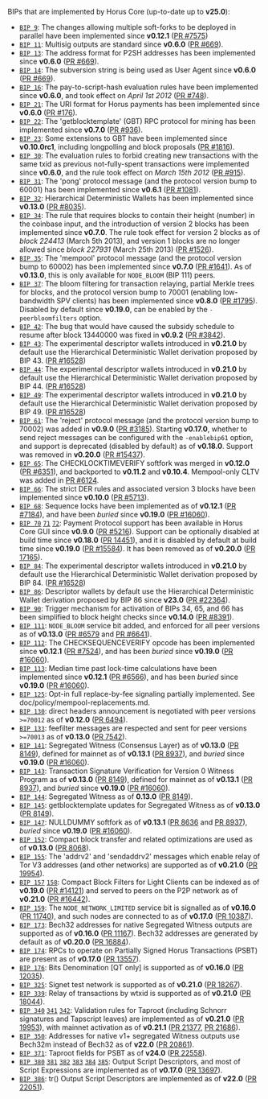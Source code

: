 BIPs that are implemented by Horus Core (up-to-date up to **v25.0**):

* [`BIP 9`](https://github.com/horus/bips/blob/master/bip-0009.mediawiki): The changes allowing multiple soft-forks to be deployed in parallel have been implemented since **v0.12.1**  ([PR #7575](https://github.com/horus/horus/pull/7575))
* [`BIP 11`](https://github.com/horus/bips/blob/master/bip-0011.mediawiki): Multisig outputs are standard since **v0.6.0** ([PR #669](https://github.com/horus/horus/pull/669)).
* [`BIP 13`](https://github.com/horus/bips/blob/master/bip-0013.mediawiki): The address format for P2SH addresses has been implemented since **v0.6.0** ([PR #669](https://github.com/horus/horus/pull/669)).
* [`BIP 14`](https://github.com/horus/bips/blob/master/bip-0014.mediawiki): The subversion string is being used as User Agent since **v0.6.0** ([PR #669](https://github.com/horus/horus/pull/669)).
* [`BIP 16`](https://github.com/horus/bips/blob/master/bip-0016.mediawiki): The pay-to-script-hash evaluation rules have been implemented since **v0.6.0**, and took effect on *April 1st 2012* ([PR #748](https://github.com/horus/horus/pull/748)).
* [`BIP 21`](https://github.com/horus/bips/blob/master/bip-0021.mediawiki): The URI format for Horus payments has been implemented since **v0.6.0** ([PR #176](https://github.com/horus/horus/pull/176)).
* [`BIP 22`](https://github.com/horus/bips/blob/master/bip-0022.mediawiki): The 'getblocktemplate' (GBT) RPC protocol for mining has been implemented since **v0.7.0** ([PR #936](https://github.com/horus/horus/pull/936)).
* [`BIP 23`](https://github.com/horus/bips/blob/master/bip-0023.mediawiki): Some extensions to GBT have been implemented since **v0.10.0rc1**, including longpolling and block proposals ([PR #1816](https://github.com/horus/horus/pull/1816)).
* [`BIP 30`](https://github.com/horus/bips/blob/master/bip-0030.mediawiki): The evaluation rules to forbid creating new transactions with the same txid as previous not-fully-spent transactions were implemented since **v0.6.0**, and the rule took effect on *March 15th 2012* ([PR #915](https://github.com/horus/horus/pull/915)).
* [`BIP 31`](https://github.com/horus/bips/blob/master/bip-0031.mediawiki): The 'pong' protocol message (and the protocol version bump to 60001) has been implemented since **v0.6.1** ([PR #1081](https://github.com/horus/horus/pull/1081)).
* [`BIP 32`](https://github.com/horus/bips/blob/master/bip-0032.mediawiki): Hierarchical Deterministic Wallets has been implemented since **v0.13.0** ([PR #8035](https://github.com/horus/horus/pull/8035)).
* [`BIP 34`](https://github.com/horus/bips/blob/master/bip-0034.mediawiki): The rule that requires blocks to contain their height (number) in the coinbase input, and the introduction of version 2 blocks has been implemented since **v0.7.0**. The rule took effect for version 2 blocks as of *block 224413* (March 5th 2013), and version 1 blocks are no longer allowed since *block 227931* (March 25th 2013) ([PR #1526](https://github.com/horus/horus/pull/1526)).
* [`BIP 35`](https://github.com/horus/bips/blob/master/bip-0035.mediawiki): The 'mempool' protocol message (and the protocol version bump to 60002) has been implemented since **v0.7.0** ([PR #1641](https://github.com/horus/horus/pull/1641)). As of **v0.13.0**, this is only available for `NODE_BLOOM` (BIP 111) peers.
* [`BIP 37`](https://github.com/horus/bips/blob/master/bip-0037.mediawiki): The bloom filtering for transaction relaying, partial Merkle trees for blocks, and the protocol version bump to 70001 (enabling low-bandwidth SPV clients) has been implemented since **v0.8.0** ([PR #1795](https://github.com/horus/horus/pull/1795)). Disabled by default since **v0.19.0**, can be enabled by the `-peerbloomfilters` option.
* [`BIP 42`](https://github.com/horus/bips/blob/master/bip-0042.mediawiki): The bug that would have caused the subsidy schedule to resume after block 13440000 was fixed in **v0.9.2** ([PR #3842](https://github.com/horus/horus/pull/3842)).
* [`BIP 43`](https://github.com/horus/bips/blob/master/bip-0043.mediawiki): The experimental descriptor wallets introduced in **v0.21.0** by default use the Hierarchical Deterministic Wallet derivation proposed by BIP 43. ([PR #16528](https://github.com/horus/horus/pull/16528))
* [`BIP 44`](https://github.com/horus/bips/blob/master/bip-0044.mediawiki): The experimental descriptor wallets introduced in **v0.21.0** by default use the Hierarchical Deterministic Wallet derivation proposed by BIP 44. ([PR #16528](https://github.com/horus/horus/pull/16528))
* [`BIP 49`](https://github.com/horus/bips/blob/master/bip-0049.mediawiki): The experimental descriptor wallets introduced in **v0.21.0** by default use the Hierarchical Deterministic Wallet derivation proposed by BIP 49. ([PR #16528](https://github.com/horus/horus/pull/16528))
* [`BIP 61`](https://github.com/horus/bips/blob/master/bip-0061.mediawiki): The 'reject' protocol message (and the protocol version bump to 70002) was added in **v0.9.0** ([PR #3185](https://github.com/horus/horus/pull/3185)). Starting **v0.17.0**, whether to send reject messages can be configured with the `-enablebip61` option, and support is deprecated (disabled by default) as of **v0.18.0**. Support was removed in **v0.20.0** ([PR #15437](https://github.com/horus/horus/pull/15437)).
* [`BIP 65`](https://github.com/horus/bips/blob/master/bip-0065.mediawiki): The CHECKLOCKTIMEVERIFY softfork was merged in **v0.12.0** ([PR #6351](https://github.com/horus/horus/pull/6351)), and backported to **v0.11.2** and **v0.10.4**. Mempool-only CLTV was added in [PR #6124](https://github.com/horus/horus/pull/6124).
* [`BIP 66`](https://github.com/horus/bips/blob/master/bip-0066.mediawiki): The strict DER rules and associated version 3 blocks have been implemented since **v0.10.0** ([PR #5713](https://github.com/horus/horus/pull/5713)).
* [`BIP 68`](https://github.com/horus/bips/blob/master/bip-0068.mediawiki): Sequence locks have been implemented as of **v0.12.1**  ([PR #7184](https://github.com/horus/horus/pull/7184)), and have been *buried* since **v0.19.0** ([PR #16060](https://github.com/horus/horus/pull/16060)).
* [`BIP 70`](https://github.com/horus/bips/blob/master/bip-0070.mediawiki) [`71`](https://github.com/horus/bips/blob/master/bip-0071.mediawiki) [`72`](https://github.com/horus/bips/blob/master/bip-0072.mediawiki):
  Payment Protocol support has been available in Horus Core GUI since **v0.9.0** ([PR #5216](https://github.com/horus/horus/pull/5216)).
  Support can be optionally disabled at build time since **v0.18.0** ([PR 14451](https://github.com/horus/horus/pull/14451)),
  and it is disabled by default at build time since **v0.19.0** ([PR #15584](https://github.com/horus/horus/pull/15584)).
  It has been removed as of **v0.20.0** ([PR 17165](https://github.com/horus/horus/pull/17165)).
* [`BIP 84`](https://github.com/horus/bips/blob/master/bip-0084.mediawiki): The experimental descriptor wallets introduced in **v0.21.0** by default use the Hierarchical Deterministic Wallet derivation proposed by BIP 84. ([PR #16528](https://github.com/horus/horus/pull/16528))
* [`BIP 86`](https://github.com/horus/bips/blob/master/bip-0086.mediawiki): Descriptor wallets by default use the Hierarchical Deterministic Wallet derivation proposed by BIP 86 since **v23.0** ([PR #22364](https://github.com/horus/horus/pull/22364)).
* [`BIP 90`](https://github.com/horus/bips/blob/master/bip-0090.mediawiki): Trigger mechanism for activation of BIPs 34, 65, and 66 has been simplified to block height checks since **v0.14.0** ([PR #8391](https://github.com/horus/horus/pull/8391)).
* [`BIP 111`](https://github.com/horus/bips/blob/master/bip-0111.mediawiki): `NODE_BLOOM` service bit added, and enforced for all peer versions as of **v0.13.0** ([PR #6579](https://github.com/horus/horus/pull/6579) and [PR #6641](https://github.com/horus/horus/pull/6641)).
* [`BIP 112`](https://github.com/horus/bips/blob/master/bip-0112.mediawiki): The CHECKSEQUENCEVERIFY opcode has been implemented since **v0.12.1** ([PR #7524](https://github.com/horus/horus/pull/7524)), and has been *buried* since **v0.19.0** ([PR #16060](https://github.com/horus/horus/pull/16060)).
* [`BIP 113`](https://github.com/horus/bips/blob/master/bip-0113.mediawiki): Median time past lock-time calculations have been implemented since **v0.12.1** ([PR #6566](https://github.com/horus/horus/pull/6566)), and has been *buried* since **v0.19.0** ([PR #16060](https://github.com/horus/horus/pull/16060)).
* [`BIP 125`](https://github.com/horus/bips/blob/master/bip-0125.mediawiki): Opt-in full replace-by-fee signaling partially implemented. See doc/policy/mempool-replacements.md.
* [`BIP 130`](https://github.com/horus/bips/blob/master/bip-0130.mediawiki): direct headers announcement is negotiated with peer versions `>=70012` as of **v0.12.0** ([PR 6494](https://github.com/horus/horus/pull/6494)).
* [`BIP 133`](https://github.com/horus/bips/blob/master/bip-0133.mediawiki): feefilter messages are respected and sent for peer versions `>=70013` as of **v0.13.0** ([PR 7542](https://github.com/horus/horus/pull/7542)).
* [`BIP 141`](https://github.com/horus/bips/blob/master/bip-0141.mediawiki): Segregated Witness (Consensus Layer) as of **v0.13.0** ([PR 8149](https://github.com/horus/horus/pull/8149)), defined for mainnet as of **v0.13.1** ([PR 8937](https://github.com/horus/horus/pull/8937)), and *buried* since **v0.19.0** ([PR #16060](https://github.com/horus/horus/pull/16060)).
* [`BIP 143`](https://github.com/horus/bips/blob/master/bip-0143.mediawiki): Transaction Signature Verification for Version 0 Witness Program as of **v0.13.0** ([PR 8149](https://github.com/horus/horus/pull/8149)), defined for mainnet as of **v0.13.1** ([PR 8937](https://github.com/horus/horus/pull/8937)), and *buried* since **v0.19.0** ([PR #16060](https://github.com/horus/horus/pull/16060)).
* [`BIP 144`](https://github.com/horus/bips/blob/master/bip-0144.mediawiki): Segregated Witness as of **0.13.0** ([PR 8149](https://github.com/horus/horus/pull/8149)).
* [`BIP 145`](https://github.com/horus/bips/blob/master/bip-0145.mediawiki): getblocktemplate updates for Segregated Witness as of **v0.13.0** ([PR 8149](https://github.com/horus/horus/pull/8149)).
* [`BIP 147`](https://github.com/horus/bips/blob/master/bip-0147.mediawiki): NULLDUMMY softfork as of **v0.13.1** ([PR 8636](https://github.com/horus/horus/pull/8636) and [PR 8937](https://github.com/horus/horus/pull/8937)), *buried* since **v0.19.0** ([PR #16060](https://github.com/horus/horus/pull/16060)).
* [`BIP 152`](https://github.com/horus/bips/blob/master/bip-0152.mediawiki): Compact block transfer and related optimizations are used as of **v0.13.0** ([PR 8068](https://github.com/horus/horus/pull/8068)).
* [`BIP 155`](https://github.com/horus/bips/blob/master/bip-0155.mediawiki): The 'addrv2' and 'sendaddrv2' messages which enable relay of Tor V3 addresses (and other networks) are supported as of **v0.21.0** ([PR 19954](https://github.com/horus/horus/pull/19954)).
* [`BIP 157`](https://github.com/horus/bips/blob/master/bip-0157.mediawiki)
  [`158`](https://github.com/horus/bips/blob/master/bip-0158.mediawiki): Compact Block Filters for Light Clients can be indexed as of **v0.19.0** ([PR #14121](https://github.com/horus/horus/pull/14121)) and served to peers on the P2P network as of **v0.21.0** ([PR #16442](https://github.com/horus/horus/pull/16442)).
* [`BIP 159`](https://github.com/horus/bips/blob/master/bip-0159.mediawiki): The `NODE_NETWORK_LIMITED` service bit is signalled as of **v0.16.0** ([PR 11740](https://github.com/horus/horus/pull/11740)), and such nodes are connected to as of **v0.17.0** ([PR 10387](https://github.com/horus/horus/pull/10387)).
* [`BIP 173`](https://github.com/horus/bips/blob/master/bip-0173.mediawiki): Bech32 addresses for native Segregated Witness outputs are supported as of **v0.16.0** ([PR 11167](https://github.com/horus/horus/pull/11167)). Bech32 addresses are generated by default as of **v0.20.0** ([PR 16884](https://github.com/horus/horus/pull/16884)).
* [`BIP 174`](https://github.com/horus/bips/blob/master/bip-0174.mediawiki): RPCs to operate on Partially Signed Horus Transactions (PSBT) are present as of **v0.17.0** ([PR 13557](https://github.com/horus/horus/pull/13557)).
* [`BIP 176`](https://github.com/horus/bips/blob/master/bip-0176.mediawiki): Bits Denomination [QT only] is supported as of **v0.16.0** ([PR 12035](https://github.com/horus/horus/pull/12035)).
* [`BIP 325`](https://github.com/horus/bips/blob/master/bip-0325.mediawiki): Signet test network is supported as of **v0.21.0** ([PR 18267](https://github.com/horus/horus/pull/18267)).
* [`BIP 339`](https://github.com/horus/bips/blob/master/bip-0339.mediawiki): Relay of transactions by wtxid is supported as of **v0.21.0** ([PR 18044](https://github.com/horus/horus/pull/18044)).
* [`BIP 340`](https://github.com/horus/bips/blob/master/bip-0340.mediawiki)
  [`341`](https://github.com/horus/bips/blob/master/bip-0341.mediawiki)
  [`342`](https://github.com/horus/bips/blob/master/bip-0342.mediawiki):
  Validation rules for Taproot (including Schnorr signatures and Tapscript
  leaves) are implemented as of **v0.21.0** ([PR 19953](https://github.com/horus/horus/pull/19953)),
  with mainnet activation as of **v0.21.1** ([PR 21377](https://github.com/horus/horus/pull/21377),
  [PR 21686](https://github.com/horus/horus/pull/21686)).
* [`BIP 350`](https://github.com/horus/bips/blob/master/bip-0350.mediawiki): Addresses for native v1+ segregated Witness outputs use Bech32m instead of Bech32 as of **v22.0** ([PR 20861](https://github.com/horus/horus/pull/20861)).
* [`BIP 371`](https://github.com/horus/bips/blob/master/bip-0371.mediawiki): Taproot fields for PSBT as of **v24.0** ([PR 22558](https://github.com/horus/horus/pull/22558)).
* [`BIP 380`](https://github.com/horus/bips/blob/master/bip-0380.mediawiki)
  [`381`](https://github.com/horus/bips/blob/master/bip-0381.mediawiki)
  [`382`](https://github.com/horus/bips/blob/master/bip-0382.mediawiki)
  [`383`](https://github.com/horus/bips/blob/master/bip-0383.mediawiki)
  [`384`](https://github.com/horus/bips/blob/master/bip-0384.mediawiki)
  [`385`](https://github.com/horus/bips/blob/master/bip-0385.mediawiki):
  Output Script Descriptors, and most of Script Expressions are implemented as of **v0.17.0** ([PR 13697](https://github.com/horus/horus/pull/13697)).
* [`BIP 386`](https://github.com/horus/bips/blob/master/bip-0386.mediawiki): tr() Output Script Descriptors are implemented as of **v22.0** ([PR 22051](https://github.com/horus/horus/pull/22051)).
